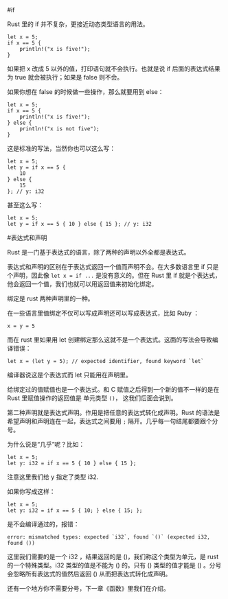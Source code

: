 #if

Rust 里的 if 并不复杂，更接近动态类型语言的用法。

	let x = 5;
	if x == 5 {
		println!("x is five!");
	}

如果把 x 改成 5 以外的值，打印语句就不会执行。也就是说 if 后面的表达式结果为 true 就会被执行；如果是 false 则不会。

如果你想在 false 的时候做一些操作，那么就要用到 else：

	let x = 5;
	if x == 5 {
		println!("x is five!");
	} else {
		println!("x is not five");
	}

这是标准的写法，当然你也可以这么写：

	let x = 5;
	let y = if x == 5 {
	    10
	} else {
	    15
	}; // y: i32

甚至这么写：

	let x = 5;
	let y = if x == 5 { 10 } else { 15 }; // y: i32

#表达式和声明

Rust 是一门基于表达式的语言，除了两种的声明以外全都是表达式。

表达式和声明的区别在于表达式返回一个值而声明不会。在大多数语言里 if 只是个声明，因此像 `let x = if ...` 是没有意义的。但在 Rust 里 if 就是个表达式，他会返回一个值，我们也就可以用返回值来初始化绑定。

绑定是 rust 两种声明里的一种。

在一些语言里值绑定不仅可以写成声明还可以写成表达式，比如 Ruby ：

	x = y = 5

而在 rust 里如果用 let 创建绑定那么这就不是一个表达式。这面的写法会导致编译错误：

	let x = (let y = 5); // expected identifier, found keyword `let`

编译器说这是个表达式而 let 只能用在声明里。

给绑定过的值赋值也是一个表达式。和 C 赋值之后得到一个新的值不一样的是在 Rust 里赋值操作的返回值是 单元类型 `()`， 这我们后面会说到。

第二种声明就是表达式声明。作用是把任意的表达式转化成声明。Rust 的语法是希望声明和声明连在一起，表达式之间要用 `;` 隔开。几乎每一句结尾都要跟个分号。

为什么说是“几乎”呢？比如：

	let x = 5;
	let y: i32 = if x == 5 { 10 } else { 15 };

注意这里我们给 y 指定了类型 i32.

如果你写成这样：

	let x = 5;
	let y: i32 = if x == 5 { 10; } else { 15; };

是不会编译通过的，报错：

	error: mismatched types: expected `i32`, found `()` (expected i32, found ())

这里我们需要的是一个 i32 ，结果返回的是 ()，我们称这个类型为单元，是 rust 的一个特殊类型。i32 类型的值是不能为 () 的。只有 () 类型的值才能是 () 。分号会忽略所有表达式的值然后返回 () 从而把表达式转化成声明。

还有一个地方你不需要分号，下一章《函数》里我们在介绍。